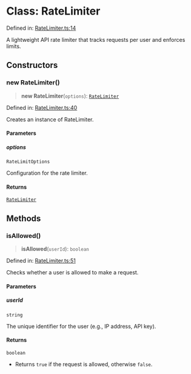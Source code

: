 # Class: RateLimiter

Defined in:
[RateLimiter.ts:14](https://github.com/The-Node-Forge/api-rate-limit/blob/80ce7d7b38f74cf2444ba0f4e8ff16bc2888907d/src/RateLimiter.ts#L14)

A lightweight API rate limiter that tracks requests per user and enforces limits.

## Constructors

### new RateLimiter()

> **new RateLimiter**(`options`): [`RateLimiter`](RateLimiter.md)

Defined in:
[RateLimiter.ts:40](https://github.com/The-Node-Forge/api-rate-limit/blob/80ce7d7b38f74cf2444ba0f4e8ff16bc2888907d/src/RateLimiter.ts#L40)

Creates an instance of RateLimiter.

#### Parameters

##### options

`RateLimitOptions`

Configuration for the rate limiter.

#### Returns

[`RateLimiter`](RateLimiter.md)

## Methods

### isAllowed()

> **isAllowed**(`userId`): `boolean`

Defined in:
[RateLimiter.ts:51](https://github.com/The-Node-Forge/api-rate-limit/blob/80ce7d7b38f74cf2444ba0f4e8ff16bc2888907d/src/RateLimiter.ts#L51)

Checks whether a user is allowed to make a request.

#### Parameters

##### userId

`string`

The unique identifier for the user (e.g., IP address, API key).

#### Returns

`boolean`

- Returns `true` if the request is allowed, otherwise `false`.
